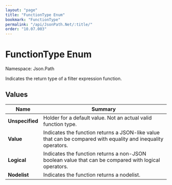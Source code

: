 ```yaml
---
layout: "page"
title: "FunctionType Enum"
bookmark: "FunctionType"
permalink: "/api/JsonPath.Net/:title/"
order: "10.07.003"
---
```

# FunctionType Enum

Namespace: Json.Path

Indicates the return type of a filter expression function.

## Values

| Name | Summary |
|---|---|
| **Unspecified** | Holder for a default value.  Not an actual valid function type. |
| **Value** | Indicates the function returns a JSON-like value that can be compared with equality and inequality operators. |
| **Logical** | Indicates the function returns a non-JSON boolean value that can be compared with logical operators. |
| **Nodelist** | Indicates the function returns a nodelist. |

